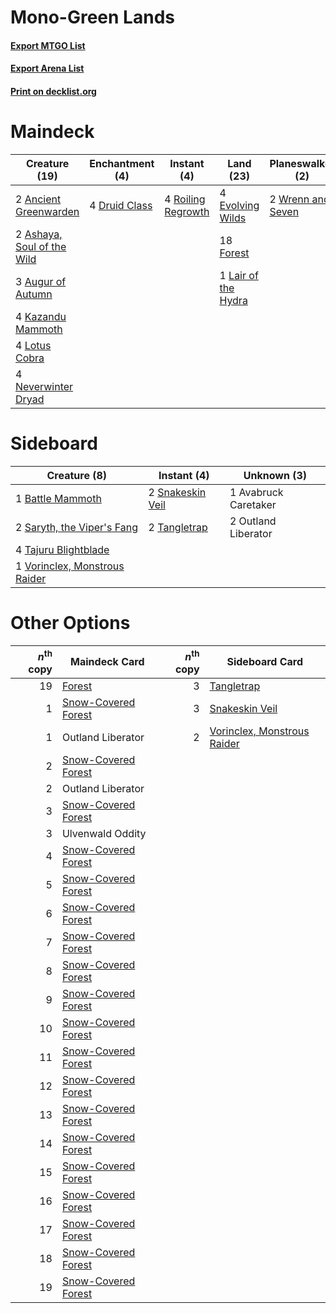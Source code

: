 # Mono-Green Lands

#### [Export MTGO List](../collection/Mono-Green%20Lands/Mono-Green%20Lands.txt)
#### [Export Arena List](../collection/Mono-Green%20Lands/Mono-Green%20Lands_arena.txt)
#### [Print on decklist.org](http://decklist.org/?deckmain=2%09Ancient%20Greenwarden%0A2%09Ashaya,%20Soul%20of%20the%20Wild%0A3%09Augur%20of%20Autumn%0A4%09Druid%20Class%0A4%09Evolving%20Wilds%0A18%09Forest%0A4%09Kazandu%20Mammoth%0A1%09Lair%20of%20the%20Hydra%0A4%09Lotus%20Cobra%0A4%09Neverwinter%20Dryad%0A4%09Roiling%20Regrowth%0A2%09Storm%20the%20Festival%0A2%09Ulvenwald%20Oddity%0A4%09Vastwood%20Surge%0A2%09Wrenn%20and%20Seven&deckside=1%09Avabruck%20Caretaker%0A1%09Battle%20Mammoth%0A2%09Outland%20Liberator%0A2%09Saryth,%20the%20Viper's%20Fang%0A2%09Snakeskin%20Veil%0A4%09Tajuru%20Blightblade%0A2%09Tangletrap%0A1%09Vorinclex,%20Monstrous%20Raider)
# Maindeck

|                                            Creature (19)                                            |                                    Enchantment (4)                                     |                                         Instant (4)                                         |                                          Land (23)                                           |                                      Planeswalker (2)                                      |                                          Sorcery (6)                                          |   Unknown (2)    |
|-----------------------------------------------------------------------------------------------------|----------------------------------------------------------------------------------------|---------------------------------------------------------------------------------------------|----------------------------------------------------------------------------------------------|--------------------------------------------------------------------------------------------|-----------------------------------------------------------------------------------------------|------------------|
|2 [Ancient Greenwarden](http://gatherer.wizards.com/Pages/Card/Details.aspx?multiverseid=491823)     |4 [Druid Class](http://gatherer.wizards.com/Pages/Card/Details.aspx?multiverseid=527467)|4 [Roiling Regrowth](http://gatherer.wizards.com/Pages/Card/Details.aspx?multiverseid=491849)|4 [Evolving Wilds](http://gatherer.wizards.com/Pages/Card/Details.aspx?multiverseid=426944)   |2 [Wrenn and Seven](http://gatherer.wizards.com/Pages/Card/Details.aspx?multiverseid=534999)|2 [Storm the Festival](http://gatherer.wizards.com/Pages/Card/Details.aspx?multiverseid=534989)|2 Ulvenwald Oddity|
|2 [Ashaya, Soul of the Wild](http://gatherer.wizards.com/Pages/Card/Details.aspx?multiverseid=491824)|                                                                                        |                                                                                             |18 [Forest](http://gatherer.wizards.com/Pages/Card/Details.aspx?multiverseid=439860)          |                                                                                            |4 [Vastwood Surge](http://gatherer.wizards.com/Pages/Card/Details.aspx?multiverseid=491868)    |                  |
|3 [Augur of Autumn](http://gatherer.wizards.com/Pages/Card/Details.aspx?multiverseid=534952)         |                                                                                        |                                                                                             |1 [Lair of the Hydra](http://gatherer.wizards.com/Pages/Card/Details.aspx?multiverseid=527546)|                                                                                            |                                                                                               |                  |
|4 [Kazandu Mammoth](http://gatherer.wizards.com/Pages/Card/Details.aspx?multiverseid=491835)         |                                                                                        |                                                                                             |                                                                                              |                                                                                            |                                                                                               |                  |
|4 [Lotus Cobra](http://gatherer.wizards.com/Pages/Card/Details.aspx?multiverseid=438740)             |                                                                                        |                                                                                             |                                                                                              |                                                                                            |                                                                                               |                  |
|4 [Neverwinter Dryad](http://gatherer.wizards.com/Pages/Card/Details.aspx?multiverseid=527482)       |                                                                                        |                                                                                             |                                                                                              |                                                                                            |                                                                                               |                  |


# Sideboard

|                                              Creature (8)                                              |                                        Instant (4)                                        |    Unknown (3)     |
|--------------------------------------------------------------------------------------------------------|-------------------------------------------------------------------------------------------|--------------------|
|1 [Battle Mammoth](http://gatherer.wizards.com/Pages/Card/Details.aspx?multiverseid=503773)             |2 [Snakeskin Veil](http://gatherer.wizards.com/Pages/Card/Details.aspx?multiverseid=503810)|1 Avabruck Caretaker|
|2 [Saryth, the Viper's Fang](http://gatherer.wizards.com/Pages/Card/Details.aspx?multiverseid=534986)   |2 [Tangletrap](http://gatherer.wizards.com/Pages/Card/Details.aspx?multiverseid=513622)    |2 Outland Liberator |
|4 [Tajuru Blightblade](http://gatherer.wizards.com/Pages/Card/Details.aspx?multiverseid=491856)         |                                                                                           |                    |
|1 [Vorinclex, Monstrous Raider](http://gatherer.wizards.com/Pages/Card/Details.aspx?multiverseid=503815)|                                                                                           |                    |


# Other Options

|*n*<sup>th</sup> copy|                                        Maindeck Card                                         |*n*<sup>th</sup> copy|                                            Sideboard Card                                            |
|--------------------:|----------------------------------------------------------------------------------------------|--------------------:|------------------------------------------------------------------------------------------------------|
|                   19|[Forest](http://gatherer.wizards.com/Pages/Card/Details.aspx?multiverseid=439860)             |                    3|[Tangletrap](http://gatherer.wizards.com/Pages/Card/Details.aspx?multiverseid=513622)                 |
|                    1|[Snow-Covered Forest](http://gatherer.wizards.com/Pages/Card/Details.aspx?multiverseid=121192)|                    3|[Snakeskin Veil](http://gatherer.wizards.com/Pages/Card/Details.aspx?multiverseid=503810)             |
|                    1|Outland Liberator                                                                             |                    2|[Vorinclex, Monstrous Raider](http://gatherer.wizards.com/Pages/Card/Details.aspx?multiverseid=503815)|
|                    2|[Snow-Covered Forest](http://gatherer.wizards.com/Pages/Card/Details.aspx?multiverseid=121192)|                     |                                                                                                      |
|                    2|Outland Liberator                                                                             |                     |                                                                                                      |
|                    3|[Snow-Covered Forest](http://gatherer.wizards.com/Pages/Card/Details.aspx?multiverseid=121192)|                     |                                                                                                      |
|                    3|Ulvenwald Oddity                                                                              |                     |                                                                                                      |
|                    4|[Snow-Covered Forest](http://gatherer.wizards.com/Pages/Card/Details.aspx?multiverseid=121192)|                     |                                                                                                      |
|                    5|[Snow-Covered Forest](http://gatherer.wizards.com/Pages/Card/Details.aspx?multiverseid=121192)|                     |                                                                                                      |
|                    6|[Snow-Covered Forest](http://gatherer.wizards.com/Pages/Card/Details.aspx?multiverseid=121192)|                     |                                                                                                      |
|                    7|[Snow-Covered Forest](http://gatherer.wizards.com/Pages/Card/Details.aspx?multiverseid=121192)|                     |                                                                                                      |
|                    8|[Snow-Covered Forest](http://gatherer.wizards.com/Pages/Card/Details.aspx?multiverseid=121192)|                     |                                                                                                      |
|                    9|[Snow-Covered Forest](http://gatherer.wizards.com/Pages/Card/Details.aspx?multiverseid=121192)|                     |                                                                                                      |
|                   10|[Snow-Covered Forest](http://gatherer.wizards.com/Pages/Card/Details.aspx?multiverseid=121192)|                     |                                                                                                      |
|                   11|[Snow-Covered Forest](http://gatherer.wizards.com/Pages/Card/Details.aspx?multiverseid=121192)|                     |                                                                                                      |
|                   12|[Snow-Covered Forest](http://gatherer.wizards.com/Pages/Card/Details.aspx?multiverseid=121192)|                     |                                                                                                      |
|                   13|[Snow-Covered Forest](http://gatherer.wizards.com/Pages/Card/Details.aspx?multiverseid=121192)|                     |                                                                                                      |
|                   14|[Snow-Covered Forest](http://gatherer.wizards.com/Pages/Card/Details.aspx?multiverseid=121192)|                     |                                                                                                      |
|                   15|[Snow-Covered Forest](http://gatherer.wizards.com/Pages/Card/Details.aspx?multiverseid=121192)|                     |                                                                                                      |
|                   16|[Snow-Covered Forest](http://gatherer.wizards.com/Pages/Card/Details.aspx?multiverseid=121192)|                     |                                                                                                      |
|                   17|[Snow-Covered Forest](http://gatherer.wizards.com/Pages/Card/Details.aspx?multiverseid=121192)|                     |                                                                                                      |
|                   18|[Snow-Covered Forest](http://gatherer.wizards.com/Pages/Card/Details.aspx?multiverseid=121192)|                     |                                                                                                      |
|                   19|[Snow-Covered Forest](http://gatherer.wizards.com/Pages/Card/Details.aspx?multiverseid=121192)|                     |                                                                                                      |

